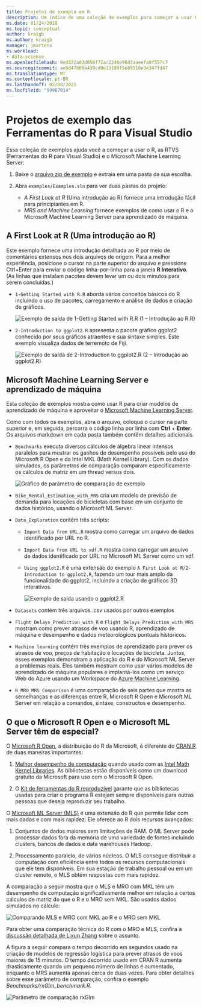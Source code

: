 ```yaml
---
title: Projetos de exemplo em R
description: Um índice de uma coleção de exemplos para começar a usar R e Visual Studio.
ms.date: 01/24/2018
ms.topic: conceptual
author: kraigb
ms.author: kraigb
manager: jmartens
ms.workload:
- data-science
ms.openlocfilehash: 0ed322a03d056f72ac2246e96d3aaeefa8f557c7
ms.sourcegitcommit: ae6d47b09a439cd0e13180f5e89510e3e347fd47
ms.translationtype: MT
ms.contentlocale: pt-BR
ms.lasthandoff: 02/08/2021
ms.locfileid: "99967014"
---
```

# <a name="r-tools-for-visual-studio-sample-projects"></a>Projetos de exemplo das Ferramentas do R para Visual Studio

Essa coleção de exemplos ajuda você a começar a usar o R, as RTVS (Ferramentas do R para Visual Studio) e o Microsoft Machine Learning Server:

1. Baixe o [arquivo zip de exemplo](https://github.com/Microsoft/RTVS-docs/archive/master.zip) e extraia em uma pasta da sua escolha.
1. Abra `examples/Examples.sln` para ver duas pastas do projeto:

    - *A First Look at R* (Uma introdução ao R) fornece uma introdução fácil para principiantes em R.
    - *MRS and Machine Learning* fornece exemplos de como usar o R e o Microsoft Machine Learning Server para aprendizado de máquina.

## <a name="a-first-look-at-r"></a>A First Look at R (Uma introdução ao R)

Este exemplo fornece uma introdução detalhada ao R por meio de comentários extensos nos dois arquivos de origem. Para a melhor experiência, posicione o cursor na parte superior do arquivo e pressione Ctrl+Enter para enviar o código linha-por-linha para a janela **R Interativo**. (As linhas que instalam pacotes devem levar um ou dois minutos para serem concluídas.)

- `1-Getting Started with R.R` aborda vários conceitos básicos do R incluindo o uso de pacotes, carregamento e análise de dados e criação de gráficos.

    ![Exemplo de saída de 1-Getting Started with R.R (1 – Introdução ao R.R)](media/samples-getting-started-output.png)

- `2-Introduction to ggplot2.R` apresenta o pacote gráfico ggplot2 conhecido por seus gráficos atraentes e sua sintaxe simples. Este exemplo visualiza dados de terremoto de Fiji.

    ![Exemplo de saída de 2-Introduction to ggplot2.R (2 – Introdução ao ggplot2.R)](media/samples-ggplot-output.png)

## <a name="microsoft-machine-learning-server-and-machine-learning"></a>Microsoft Machine Learning Server e aprendizado de máquina

Esta coleção de exemplos mostra como usar R para criar modelos de aprendizado de máquina e aproveitar o [Microsoft Machine Learning Server](/machine-learning-server/what-is-machine-learning-server).

Como com todos os exemplos, abra o arquivo, coloque o cursor na parte superior e, em seguida, percorra o código linha por linha com **Ctrl** + **Enter**. Os arquivos markdown em cada pasta também contêm detalhes adicionais.

- `Benchmarks` executa diversos cálculos de álgebra linear intensos paralelos para mostrar os ganhos de desempenho possíveis pelo uso do Microsoft R Open e da Intel MKL (Math Kernel Library). Com os dados simulados, os parâmetros de comparação comparam especificamente os cálculos de matriz em um thread versus dois.

    ![Gráfico de parâmetro de comparação de exemplo](media/samples-mro-benchmark-plot.png)

- `Bike_Rental_Estimation_with_MRS` cria um modelo de previsão de demanda para locações de bicicletas com base em um conjunto de dados histórico, usando o Microsoft ML Server.

- `Data_Exploration` contém três scripts:

  - `Import Data from URL.R` mostra como carregar um arquivo de dados identificado por URL no R.
  - `Import Data from URL to xdf.R` mostra como carregar um arquivo de dados identificado por URL no Microsoft ML Server como um xdf.
  - `Using ggplot2.R` é uma extensão do exemplo `A First Look at R/2-Introduction to ggplot2.R`, fazendo um tour mais amplo da funcionalidade do ggplot2, incluindo a criação de gráficos 3D interativos.

      ![Exemplo de saída usando o ggplot2.R](media/samples-3d-interactive.png)

- `Datasets` contém três arquivos *.csv* usados por outros exemplos
- `Flight_Delays_Prediction_with_R` e `Flight_Delays_Prediction_with_MRS` mostram como prever atrasos de voo usando R, aprendizado de máquina e desempenho e dados meteorológicos pontuais históricos.
- `Machine learning` contém três exemplos de aprendizado para prever os atrasos de voo, preços de habitação e locações de bicicleta. Juntos, esses exemplos demonstram a aplicação do R e do Microsoft ML Server a problemas reais. Eles também mostram como usar vários modelos de aprendizado de máquina populares e implantá-los como um serviço Web do Azure usando um Workspace do [Azure Machine Learning](https://azure.microsoft.com/services/machine-learning/).

- `R_MRO_MRS_Comparison` é uma comparação de seis partes que mostra as semelhanças e as diferenças entre R, Microsoft R Open e Microsoft ML Server em relação a comandos, sintaxe, constructos e desempenho.

## <a name="whats-special-about-microsoft-r-open-and-microsoft-ml-server"></a>O que o Microsoft R Open e o Microsoft ML Server têm de especial?

O [Microsoft R Open](https://mran.revolutionanalytics.com/download/), a distribuição do R da Microsoft, é diferente do [CRAN R](https://cran.r-project.org/) de duas maneiras importantes:

1. [Melhor desempenho de computação](https://mran.revolutionanalytics.com/rro/#intelmkl1) quando usado com as [Intel Math Kernel Libraries](https://software.intel.com/intel-mkl). As bibliotecas estão disponíveis como um download gratuito da Microsoft para uso com o Microsoft R Open.

1. O [Kit de ferramentas do R reproduzível](https://mran.revolutionanalytics.com/rro/#reproducibility) garante que as bibliotecas usadas para criar o programa R estejam sempre disponíveis para outras pessoas que deseja reproduzir seu trabalho.

O [Microsoft ML Server (MLS)](/machine-learning-server/what-is-machine-learning-server) é uma extensão do R que permite lidar com mais dados e com mais rapidez. Ele oferece ao R dois recursos avançados:

1. Conjuntos de dados maiores sem limitações de RAM. O ML Server pode processar dados fora da memória de uma variedade de fontes incluindo clusters, bancos de dados e data warehouses Hadoop.

1. Processamento paralelo, de vários núcleos. O MLS consegue distribuir a computação com eficiência entre todos os recursos computacionais que ele tem disponíveis. Em sua estação de trabalho pessoal ou em um cluster remoto, o MLS obtém respostas com mais rapidez.

A comparação a seguir mostra que o MLS e MRO com MKL têm um desempenho de computação significativamente melhor em relação a certos cálculos de matriz do que o R e o MRO sem MKL. São usados dados simulados no cálculo:

![Comparando MLS e MRO com MKL ao R e o MRO sem MKL](media/samples-speed-comparison.png)

Para obter uma comparação técnica do R com o MRO e MLS, confira a [discussão detalhada de Lixun Zhang](http://htmlpreview.github.io/?https://github.com/lixzhang/R-MRO-MRS/blob/master/Introduction_to_MRO_and_MRS.html) sobre o assunto.

A figura a seguir compara o tempo decorrido em segundos usado na criação de modelos de regressão logística para prever atrasos de voos maiores de 15 minutos.  O tempo decorrido usado em CRAN R aumenta drasticamente quando um pequeno número de linhas é aumentado, enquanto o MRS aumenta apenas cerca de duas vezes. Para obter detalhes sobre esse parâmetro de comparação, confira o exemplo *Benchmarks/rxGlm_benchmark.R*.

![Parâmetro de comparação rxGlm](media/samples-rxGLM-benchmark.png)

